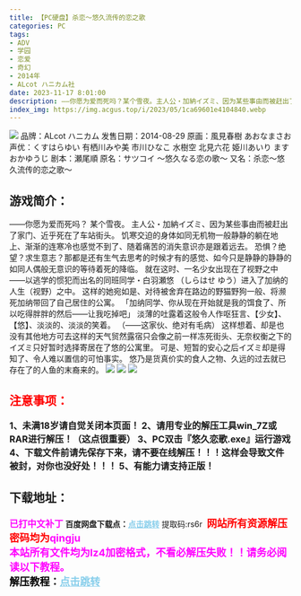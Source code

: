 ```yaml
---
title: 【PC硬盘】杀恋～悠久流传的恋之歌
categories: PC
tags:
- ADV
- 学园
- 恋爱
- 奇幻
- 2014年
- ALcot ハニカム社
date: 2023-11-17 8:01:00
description: ――你愿为爱而死吗？某个雪夜。主人公・加納イズミ、因为某些事由而被赶出了家门、近乎死在了车站街头。饥寒交迫的身体如同无机物一般静静的躺在地上、渐渐的连寒冷也感觉不到了、随着痛苦的消失意识亦是跟着远去。恐惧？绝望？求生意志？那都是还有生气去思考的时候才有的感觉、如今只是静静的静静的如同人偶般无意识的等待着死的降临。
index_img: https://img.acgus.top/i/2023/05/1ca69601e4104840.webp
---
```

![](https://img.acgus.top/i/2023/05/1ca69601e4104840.webp)
品牌：ALcot ハニカム
发售日期：2014-08-29
原画：風見春樹 あおなまさお
声优：くすはらゆい 有栖川みや美 市川ひなこ 水樹空 北見六花 姫川あいり ますおかゆうじ
剧本：瀬尾順
原名：サツコイ ～悠久なる恋の歌～
又名：杀恋～悠久流传的恋之歌～

## 游戏简介：
――你愿为爱而死吗？
某个雪夜。
主人公・加納イズミ、因为某些事由而被赶出了家门、近乎死在了车站街头。
饥寒交迫的身体如同无机物一般静静的躺在地上、渐渐的连寒冷也感觉不到了、随着痛苦的消失意识亦是跟着远去。
恐惧？绝望？求生意志？那都是还有生气去思考的时候才有的感觉、如今只是静静的静静的如同人偶般无意识的等待着死的降临。
就在这时、一名少女出现在了视野之中――以逃学的惯犯而出名的同班同学・白羽瀬悠 （しらはせ ゆう）进入了加纳的人生（视野）之中。
这样的她宛如是、对待被舍弃在路边的野猫野狗一般、将濒死加纳带回了自己居住的公寓。
「加纳同学、你从现在开始就是我的饵食了、所以吃得胖胖的然后——让我吃掉吧」
淡薄的吐露着这般令人作呕狂言、【少女】、【悠】、淡淡的、淡淡的笑着。
（――这家伙、绝对有毛病）
这样想着、却是也没有其他地方可去这样的天气贸然露宿只会像之前一样冻死街头、无奈权衡之下的イズミ只好暂时选择寄居在了悠的公寓里。
可是、短暂的安心之后イズミ却是得知了、令人难以置信的可怕事实。
悠乃是货真价实的食人之物、久远的过去就已存在了的人鱼的末裔来的。
![](https://img.acgus.top/i/2023/05/ff43633fc9104851.webp)
![](https://img.acgus.top/i/2023/05/41ed57eab3104847.webp)
![](https://img.acgus.top/i/2023/05/ad5b03399c104843.webp)





## <font color=#FF0000 >注意事项：</font>
<font size=3><b>1、未满18岁请自觉关闭本页面！
2、请用专业的解压工具win_7Z或RAR进行解压！（这点很重要）
3、PC双击『悠久恋歌.exe』运行游戏
4、下载文件前请先保存下来，请不要在线解压！！！这样会导致文件被封，对你也没好处！！！
5、有能力请支持正版！</b></font>

## 下载地址：
<font color=#FF00FF size=3><b>已打中文补丁</b></font>
<b>百度网盘下载点：</b><a href="https://pan.baidu.com/s/1IF79eerfw-UqopQ8Nn_N8A?pwd=rs6r" style="color: #87CEEB;"><b>点击跳转</b></a> 提取码:rs6r
<a style="padding: 0" href="https://post.qingju.org/AD/"><img style="max-width:100%" src="https://img.acgus.top/i/2024/07/478f689b8021d8d499ab43d21acf137a.gif" alt=""></a>
<b><font color=#FF0000 size=4>网站所有资源解压密码均为</b></font><b><font color=#FF00FF size=4>qingju</font><font color=#FF0000 ></font></b><br><b><font color=#FF00FF size=4>本站所有文件均为lz4加密格式，不看必解压失败！！请务必阅读以下教程。</b></font><br><b><font color=#000 size=4>解压教程：</b><a href="https://post.qingju.org/tutorial/000/" style="color: #87CEEB;"><b>点击跳转</b></a>
